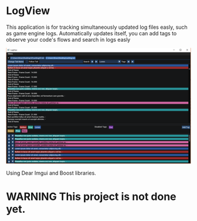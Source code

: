 # LogView
This application is for tracking simultaneously updated log files easly, such as game engine logs. Automatically updates itself, you can add tags to observe your code's flows and search in logs easly


![alt text](https://github.com/kayaocal/LogView/blob/master/ss.png?raw=true)

Using Dear Imgui and Boost libraries. 

# WARNING This project is not done yet. 
